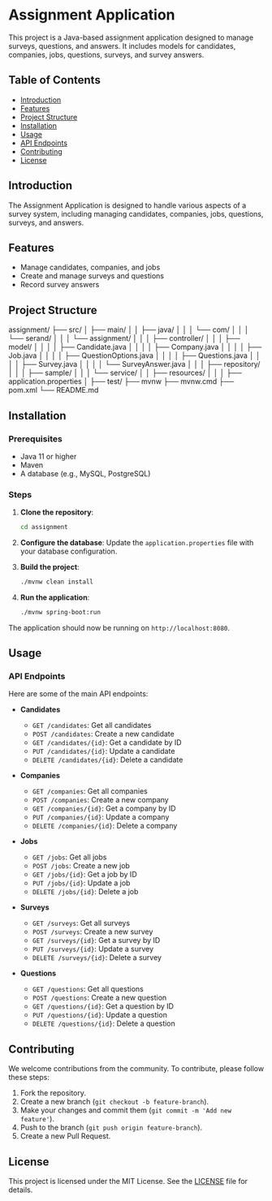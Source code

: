 # Assignment Application

This project is a Java-based assignment application designed to manage surveys, questions, and answers. It includes models for candidates, companies, jobs, questions, surveys, and survey answers.

## Table of Contents

- [Introduction](#introduction)
- [Features](#features)
- [Project Structure](#project-structure)
- [Installation](#installation)
- [Usage](#usage)
- [API Endpoints](#api-endpoints)
- [Contributing](#contributing)
- [License](#license)

## Introduction

The Assignment Application is designed to handle various aspects of a survey system, including managing candidates, companies, jobs, questions, surveys, and answers.

## Features

- Manage candidates, companies, and jobs
- Create and manage surveys and questions
- Record survey answers

## Project Structure

assignment/
├── src/
│   ├── main/
│   │   ├── java/
│   │   │   └── com/
│   │   │       └── serand/
│   │   │           └── assignment/
│   │   │               ├── controller/
│   │   │               ├── model/
│   │   │               │   ├── Candidate.java
│   │   │               │   ├── Company.java
│   │   │               │   ├── Job.java
│   │   │               │   ├── QuestionOptions.java
│   │   │               │   ├── Questions.java
│   │   │               │   ├── Survey.java
│   │   │               │   └── SurveyAnswer.java
│   │   │               ├── repository/
│   │   │               ├── sample/
│   │   │               └── service/
│   │   ├── resources/
│   │   │   ├── application.properties
│   ├── test/
├── mvnw
├── mvnw.cmd
├── pom.xml
└── README.md

## Installation

### Prerequisites

- Java 11 or higher
- Maven
- A database (e.g., MySQL, PostgreSQL)

### Steps

1. **Clone the repository**:
    ```bash
    cd assignment
    ```

2. **Configure the database**:
    Update the `application.properties` file with your database configuration.

3. **Build the project**:
    ```bash
    ./mvnw clean install
    ```

4. **Run the application**:
    ```bash
    ./mvnw spring-boot:run
    ```

The application should now be running on `http://localhost:8080`.

## Usage

### API Endpoints

Here are some of the main API endpoints:

- **Candidates**
  - `GET /candidates`: Get all candidates
  - `POST /candidates`: Create a new candidate
  - `GET /candidates/{id}`: Get a candidate by ID
  - `PUT /candidates/{id}`: Update a candidate
  - `DELETE /candidates/{id}`: Delete a candidate

- **Companies**
  - `GET /companies`: Get all companies
  - `POST /companies`: Create a new company
  - `GET /companies/{id}`: Get a company by ID
  - `PUT /companies/{id}`: Update a company
  - `DELETE /companies/{id}`: Delete a company

- **Jobs**
  - `GET /jobs`: Get all jobs
  - `POST /jobs`: Create a new job
  - `GET /jobs/{id}`: Get a job by ID
  - `PUT /jobs/{id}`: Update a job
  - `DELETE /jobs/{id}`: Delete a job

- **Surveys**
  - `GET /surveys`: Get all surveys
  - `POST /surveys`: Create a new survey
  - `GET /surveys/{id}`: Get a survey by ID
  - `PUT /surveys/{id}`: Update a survey
  - `DELETE /surveys/{id}`: Delete a survey

- **Questions**
  - `GET /questions`: Get all questions
  - `POST /questions`: Create a new question
  - `GET /questions/{id}`: Get a question by ID
  - `PUT /questions/{id}`: Update a question
  - `DELETE /questions/{id}`: Delete a question

## Contributing

We welcome contributions from the community. To contribute, please follow these steps:

1. Fork the repository.
2. Create a new branch (`git checkout -b feature-branch`).
3. Make your changes and commit them (`git commit -m 'Add new feature'`).
4. Push to the branch (`git push origin feature-branch`).
5. Create a new Pull Request.

## License

This project is licensed under the MIT License. See the [LICENSE](LICENSE) file for details.
